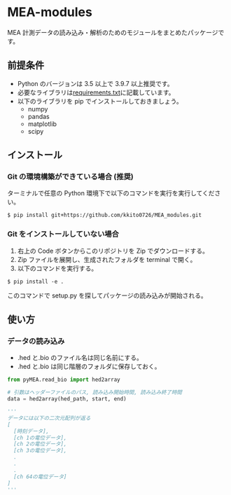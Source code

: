 # MEA-modules

MEA 計測データの読み込み・解析のためのモジュールをまとめたパッケージです。

## 前提条件

- Python のバージョンは 3.5 以上で 3.9.7 以上推奨です。
- 必要なライブラリは[requirements.txt](https://github.com/kkito0726/MEA_modules/blob/main/requirements.txt)に記載しています。
- 以下のライブラリを pip でインストールしておきましょう。
  - numpy
  - pandas
  - matplotlib
  - scipy

## インストール

### Git の環境構築ができている場合 (推奨)

ターミナルで任意の Python 環境下で以下のコマンドを実行を実行してください。

```
$ pip install git+https://github.com/kkito0726/MEA_modules.git
```

### Git をインストールしていない場合

1. 右上の Code ボタンからこのリポジトリを Zip でダウンロードする。
2. Zip ファイルを展開し、生成されたフォルダを terminal で開く。
3. 以下のコマンドを実行する。

```
$ pip install -e .
```

このコマンドで setup.py を探してパッケージの読み込みが開始される。

## 使い方

### データの読み込み

- .hed と.bio のファイル名は同じ名前にする。
- .hed と.bio は同じ階層のフォルダに保存しておく。

```python
from pyMEA.read_bio import hed2array

# 引数はヘッダーファイルのパス, 読み込み開始時間, 読み込み終了時間
data = hed2array(hed_path, start, end)

'''
データには以下の二次元配列が返る
[
  [時刻データ],
  [ch 1の電位データ],
  [ch 2の電位データ],
  [ch 3の電位データ],
  .
  .
  .
  [ch 64の電位データ]
]
'''
```

